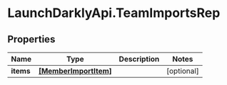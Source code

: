 # LaunchDarklyApi.TeamImportsRep

## Properties

Name | Type | Description | Notes
------------ | ------------- | ------------- | -------------
**items** | [**[MemberImportItem]**](MemberImportItem.md) |  | [optional] 


